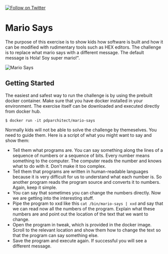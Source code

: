 [![Follow on Twitter](https://img.shields.io/twitter/follow/pdp.svg?logo=twitter)](https://twitter.com/pdp)

# Mario Says

The purpose of this exercise is to show kids how software is built and how it can be modified with rudimentary tools such as HEX editors. The challenge is to replace what mario says with a different message. The default message is Hola! Soy super mario!".

![Mario Says](screenshots/01.png)

## Getting Started

The easiest and safest way to run the challenge is by using the prebuilt docker container. Make sure that you have docker installed in your environment. The exercise itself can be downloaded and executed directly from docker hub.

```
$ docker run -it pdparchitect/mario-says
```

Normally kids will not be able to solve the challenge by themeselves. You need to guide them. Here is a script of what you might want to say and show them:

* Tell them what programs are. You can say something along the lines of a sequence of numbers or a sequence of bits. Every number means something to the computer. The computer reads the number and knows what to do with it. Don't make it too complex.
* Tell them that programs are written in human-readable languages because it is very difficult for us to understand what each number is. So another program reads the program source and converts it to numbers. Again, keep it simple.
* You can say that sometimes you can change the numbers directly. Now we are getting into the interesting stuff.
* Pipe the program to xxd like this `cat /bin/mario-says | xxd` and say that we can read now all the numbers of the program. Explain what these numbers are and point out the location of the text that we want to change.
* Open the program in tweak, which is provided in the docker image. Scroll to the relevant location and show them how to change the text so that the program can say something else.
* Save the program and execute again. If successful you will see a different message.
